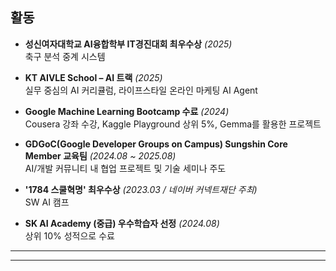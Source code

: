 
## 활동
-  **성신여자대학교 AI융합학부 IT경진대회 최우수상** *(2025)*  
   축구 분석 중계 시스템

-  **KT AIVLE School – AI 트랙** *(2025)*  
  실무 중심의 AI 커리큘럼, 라이프스타일 온라인 마케팅 AI Agent 

-  **Google Machine Learning Bootcamp 수료** *(2024)*  
  Cousera 강좌 수강, Kaggle Playground 상위 5%, Gemma를 활용한 프로젝트

-  **GDGoC(Google Developer Groups on Campus) Sungshin Core Member 교육팀** *(2024.08 ~ 2025.08)*  
  AI/개발 커뮤니티 내 협업 프로젝트 및 기술 세미나 주도

-  **'1784 스쿨혁명' 최우수상** *(2023.03 / 네이버 커넥트재단 주최)*  
   SW AI 캠프

-  **SK AI Academy (중급) 우수학습자 선정** *(2024.08)*  
  상위 10% 성적으로 수료

---


  


---


